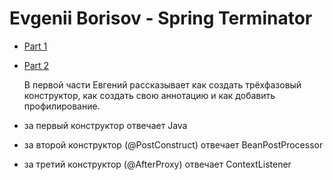 # Evgenii Borisov - Spring Terminator

* [Part 1](https://www.youtube.com/watch?v=BmBr5diz8WA)

* [Part 2](https://www.youtube.com/watch?v=cou_qomYLNU&t=9s)

   В первой части Евгений рассказывает как создать трёхфазовый конструктор, как создать свою аннотацию и как добавить
профилирование.
* за первый конструктор отвечает Java
* за второй конструктор (@PostConstruct) отвечает BeanPostProcessor
* за третий конструктор (@AfterProxy) отвечает ContextListener